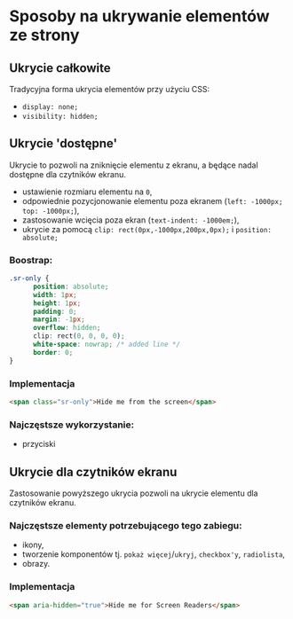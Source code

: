 # Sposoby na ukrywanie elementów ze strony

## Ukrycie całkowite
 Tradycyjna forma ukrycia elementów przy użyciu CSS:
- `display: none;`
- `visibility: hidden;`

## Ukrycie 'dostępne'

Ukrycie to pozwoli na zniknięcie elementu z ekranu, a będące nadal dostępne dla czytników ekranu.
- ustawienie rozmiaru elementu na `0`,
- odpowiednie pozycjonowanie elementu poza ekranem (`left: -1000px; top: -1000px;`),
- zastosowanie wcięcia poza ekran (`text-indent: -1000em;`),
- ukrycie za pomocą `clip: rect(0px,-1000px,200px,0px);` i `position: absolute;`

### Boostrap:
```css
.sr-only {
      position: absolute;
      width: 1px;
      height: 1px;
      padding: 0;
      margin: -1px;
      overflow: hidden;
      clip: rect(0, 0, 0, 0);
      white-space: nowrap; /* added line */
      border: 0;
}
```

### Implementacja

```html
<span class="sr-only">Hide me from the screen</span>
```

### Najczęstsze wykorzystanie:
- przyciski


## Ukrycie dla czytników ekranu

Zastosowanie powyższego ukrycia pozwoli na ukrycie elementu dla czytników ekranu.

### Najczęstsze elementy potrzebującego tego zabiegu:
- ikony,
- tworzenie komponentów tj. `pokaż więcej`/`ukryj`, `checkbox'y`, `radiolista`,
- obrazy.

### Implementacja

```html
<span aria-hidden="true">Hide me for Screen Readers</span>
```
